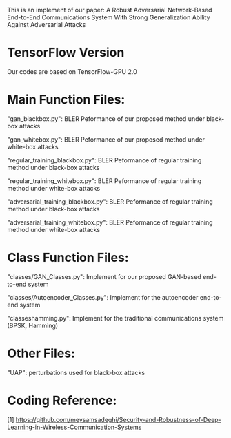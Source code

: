 This is an implement of our paper:
A Robust Adversarial Network-Based End-to-End Communications System With Strong Generalization Ability Against Adversarial Attacks


# TensorFlow Version
Our codes are based on TensorFlow-GPU 2.0


# Main Function Files:
"gan_blackbox.py": BLER Peformance of our proposed method under black-box attacks

"gan_whitebox.py": BLER Peformance of our proposed method under white-box attacks

"regular_training_blackbox.py": BLER Peformance of regular training method under black-box attacks

"regular_training_whitebox.py": BLER Peformance of regular training method under white-box attacks

"adversarial_training_blackbox.py": BLER Peformance of regular training method under black-box attacks

"adversarial_training_whitebox.py": BLER Peformance of regular training method under white-box attacks

# Class Function Files:
"classes/GAN_Classes.py": Implement for our proposed GAN-based end-to-end system

"classes/Autoencoder_Classes.py": Implement for the autoencoder end-to-end system

"classeshamming.py": Implement for the traditional communications system (BPSK, Hamming)

# Other Files:
"UAP": perturbations used for black-box attacks

# Coding Reference:
[1] https://github.com/meysamsadeghi/Security-and-Robustness-of-Deep-Learning-in-Wireless-Communication-Systems
